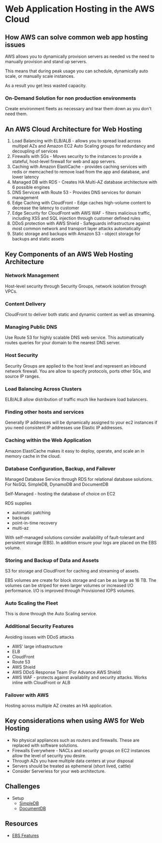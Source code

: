 # Web Application Hosting in the AWS Cloud

## How AWS can solve common web app hosting issues

AWS allows you to dynamically provision servers as needed vs the need to manually provision and stand up servers.

This means that during peak usage you can schedule, dynamically auto scale, or manually scale instances.

As a result you get less wasted capacity.

### On-Demand Solution for non production environments

Create environment fleets as necessary and tear them down as you don't need them.

## An AWS Cloud Architecture for Web Hosting

1. Load Balancing with ELB/ALB - allows you to spread load across multipel AZs and Amazon EC2 Auto Scaling groups for redundancy and decoupling of services
2. Firewalls with SGs - Moves security to the instances to provide a stateful, host-level firewall for web and app servers.
3. Caching with Amazon ElastiCache - provides caching services with redis or memcached to remove load from the app and database, and lower latency
4. Managed DB with RDS - Creates HA Multi-AZ database architecture with 6 possible engines
5. DNS Services with Route 53 - Provides DNS services for domain management
6. Edge Caching with CloudFront - Edge caches high-volume content to decrease the latency to customer
7. Edge Security for CloudFront with AWS WAF - filters malicious traffic, including XSS and SQL injection through customer defined rules
8. DDoS protection with AWS Shield - Safeguards infrastructure against most common network and transport layer attacks automatically
9. Static storage and backups with Amazon S3 - object storage for backups and static assets

## Key Components of an AWS Web Hosting Architecture

### Network Management

Host-level security through Security Groups, network isolation through VPCs.

### Content Delivery

CloudFront to deliver both static and dynamic content as well as streaming.

### Managing Public DNS

Use Route 53 for highly scalable DNS web service. This automatically routes queries for your domain to the nearest DNS server.

### Host Security

Security Groups are applied to the host level and represent an inbound network firewall. You are allow to specify protocols, ports other SGs, and source IP ranges.

### Load Balancing Across Clusters

ELB/ALB allow distribution of traffic much like hardware load balancers.

### Finding other hosts and services

Generally IP addresses will be dynamically assigned to your ec2 instances if you need consistent IP addresses use Elastic IP addresses.

### Caching within the Web Application

Amazon ElastiCache makes it easy to deploy, operate, and scale an in memory cache in the cloud.

### Database Configuration, Backup, and Failover

Managed Database Service through RDS for relational database solutions. For NoSQL SimpleDB, DynamoDB and DocumentDB

Self-Managed - hosting the database of choice on EC2

RDS supplies

- automatic patching
- backups
- point-in-time recovery
- multi-az

With self-managed solutions consider availability of fault-tolerant and persistent storage (EBS). In addition ensure your logs are placed on the EBS volume.

### Storing and Backup of Data and Assets

S3 for storage and CloudFront for caching and streaming of assets.

EBS volumes are create for block storage and can be as large as 16 TB. The volumes can be striped for even larger volumes or increased I/O performance. I/O is improved through Provisioned IOPS volumes.

### Auto Scaling the Fleet

This is done through the Auto Scaling service.

### Additional Security Features

Avoiding issues with DDoS attacks

- AWS' large infrastructure
- ELB
- CloudFront
- Route 53
- AWS Shield
- AWS DDoS Response Team (For Advance AWS Shield)
- AWS WAF - protects against availablity and security attacks. Works inline with CloudFront or ALB

### Failover with AWS

Hosting across multiple AZ creates an HA application.

## Key considerations when using AWS for Web Hosting

- No physical appliances such as routers and firewalls. These are replaced with software solutions.
- Firewalls Everywhere - NACLs and security groups on EC2 instances allow the level of security you desire.
- Through AZs you have multiple data centers at your disposal
- Servers should be treated as ephemeral (short lived, cattle)
-  Consider Serverless for your web architecture.


## Challenges

- Setup 
    - [SimpleDB](https://aws.amazon.com/simpledb/)
    - [DocumentDB](https://aws.amazon.com/blogs/aws/new-amazon-documentdb-with-mongodb-compatibility-fast-scalable-and-highly-available/)

## Resources

- [EBS Features](https://aws.amazon.com/ebs/features/)